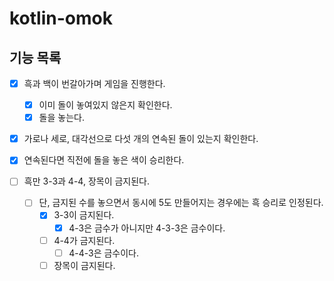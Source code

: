 # kotlin-omok
## 기능 목록
- [x] 흑과 백이 번갈아가며 게임을 진행한다.
    - [x] 이미 돌이 놓여있지 않은지 확인한다.
    - [x] 돌을 놓는다.
- [x] 가로나 세로, 대각선으로 다섯 개의 연속된 돌이 있는지 확인한다.
- [x] 연속된다면 직전에 돌을 놓은 색이 승리한다. 

- [ ] 흑만 3-3과 4-4, 장목이 금지된다.
  - [ ] 단, 금지된 수를 놓으면서 동시에 5도 만들어지는 경우에는 흑 승리로 인정된다.
    - [x] 3-3이 금지된다.
      - [x] 4-3은 금수가 아니지만 4-3-3은 금수이다.
    - [ ] 4-4가 금지된다.
      - [ ] 4-4-3은 금수이다.
    - [ ] 장목이 금지된다.